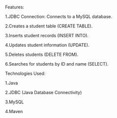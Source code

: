 Features:

1.JDBC Connection: Connects to a MySQL database.

2.Creates a student table (CREATE TABLE).

3.Inserts student records (INSERT INTO).

4.Updates student information (UPDATE).

5.Deletes students (DELETE FROM).

6.Searches for students by ID and name (SELECT).




Technologies Used:

1.Java

2.JDBC (Java Database Connectivity)

3.MySQL

4.Maven
